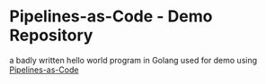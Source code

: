 # Pipelines-as-Code - Demo Repository

a badly written hello world program in Golang used for demo using [Pipelines-as-Code](https://pipelinesascode.com)


